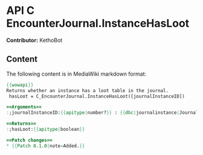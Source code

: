 # API C EncounterJournal.InstanceHasLoot

**Contributor:** KethoBot

## Content

The following content is in MediaWiki markdown format:

```mediawiki
{{wowapi}}
Returns whether an instance has a loot table in the journal.
 hasLoot = C_EncounterJournal.InstanceHasLoot([journalInstanceID])

==Arguments==
:;journalInstanceID:{{apitype|number?}} : {{dbc|journalinstance|JournalInstance.ID}} - If omitted, defaults to the currently selected instance from {{api|EJ_SelectInstance}}()

==Returns==
:;hasLoot:{{apitype|boolean}}

==Patch changes==
* {{Patch 8.1.0|note=Added.}}
```